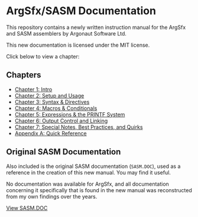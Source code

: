 # ArgSfx/SASM Documentation

This repository contains a newly written instruction manual for the ArgSfx and SASM assemblers by Argonaut Software Ltd. 

This new documentation is licensed under the MIT license.

Click below to view a chapter:

## Chapters

- [Chapter 1: Intro](ch1_intro.md)
- [Chapter 2: Setup and Usage](ch2_setup_usage.md)
- [Chapter 3: Syntax & Directives](ch3_syntax_directives.md)
- [Chapter 4: Macros & Conditionals](ch4_macros_conditionals.md)
- [Chapter 5: Expressions & the PRINTF System](ch5_expressions_printf.md)
- [Chapter 6: Output Control and Linking](ch6_output_control_linking.md)
- [Chapter 7: Special Notes, Best Practices, and Quirks](ch7_notes_practices_quirks.md)
- [Appendix A: Quick Reference](appendixA.md)

## Original SASM Documentation

Also included is the original SASM documentation (`SASM.DOC`), used as a reference in the creation of this new manual. You may find it useful.

No documentation was available for ArgSfx, and all documentation concerning it specifically that is found in the new manual was reconstructed from my own findings over the years.

[View SASM.DOC](original_docs/SASM.DOC)